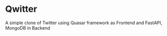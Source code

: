 # Qwitter
A simple clone of Twitter using Quasar framework as Frontend and FastAPI, MongoDB in Backend
